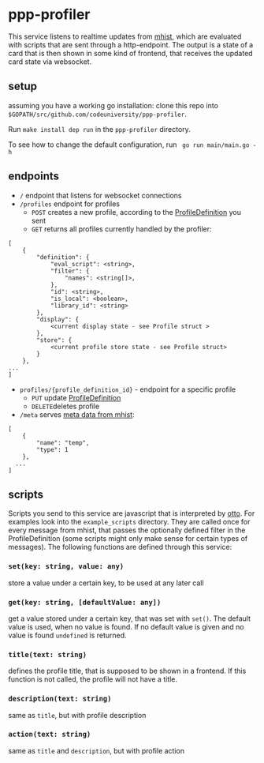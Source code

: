 # ppp-profiler


This service listens to realtime updates from [mhist](https://github.com/codeuniversity/ppp-mhist/), which are evaluated with scripts that are sent through a http-endpoint. The output is a state of a card that is then shown in some kind of frontend, that receives the updated card state via websocket.

## setup 

assuming you have a working go installation:
clone this repo into `$GOPATH/src/github.com/codeuniversity/ppp-profiler`.

Run `make install dep run` in the `ppp-profiler` directory.

To see how to change the default configuration, run ` go run main/main.go -h`

## endpoints

- `/` endpoint that listens for websocket connections
- `/profiles` endpoint for profiles
  - `POST` creates a new profile, according to the [ProfileDefinition](https://github.com/codeuniversity/ppp-profiler/blob/53c7d06557d873dd1a878704c0e4ba80e373e65b/profile_definition.go#L7-L14) you sent
  - `GET` returns all profiles currently handled by the profiler:
```
[
    {
        "definition": {
            "eval_script": <string>,
            "filter": {
                "names": <string[]>,
            },
            "id": <string>,
            "is_local": <boolean>,
            "library_id": <string>
        },
        "display": {
            <current display state - see Profile struct >
        },
        "store": {
            <current profile store state - see Profile struct>
        }
    },
...
]
```
- `profiles/{profile_definition_id}` - endpoint for a specific profile
  - `PUT` update [ProfileDefinition](https://github.com/codeuniversity/ppp-profiler/blob/53c7d06557d873dd1a878704c0e4ba80e373e65b/profile_definition.go#L7-L14) 
  - `DELETE`deletes profile
- `/meta` serves [meta data from mhist](https://github.com/codeuniversity/ppp-mhist/blob/826e9d59d8a6289f45fb671c25489bff55afc7e6/disk_meta.go#L26-L30):
```
[
    {
        "name": "temp",
        "type": 1
    },
  ...
]
 ```

## scripts
Scripts you send to this service are javascript that is interpreted by [otto](https://github.com/robertkrimen/otto).
For examples look into the `example_scripts` directory.
They are called once for every message from mhist, that passes the optionally defined filter in the ProfileDefinition (some scripts might only make sense for certain types of messages).
The following functions are defined through this service:

### `set(key: string, value: any)`
  store a value under a certain key, to be used at any later call

### `get(key: string, [defaultValue: any])` 
  get a value stored under a certain key, that was set with `set()`. The default value is used, when no value is found. If no default value is given and no value is found `undefined` is returned.

### `title(text: string)` 
  defines the profile title, that is supposed to be shown in a frontend. If this function is not called, the profile will not have a title.
  
### `description(text: string)` 
  same as `title`, but with profile description
  
### `action(text: string)` 
  same as `title` and `description`, but with profile action
